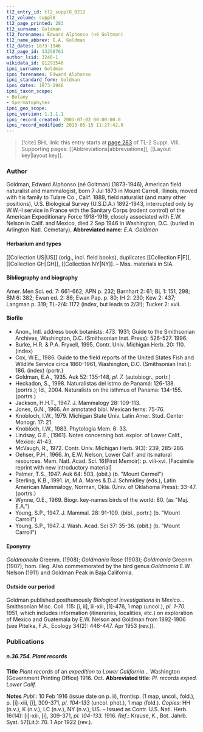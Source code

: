 ```yaml
---
tl2_entry_id: tl2_suppl8_0212
tl2_volume: suppl8
tl2_page_printed: 283
tl2_surname: Goldman
tl2_forenames: Edward Alphonso (né Goltman)
tl2_name_abbrev: E.A. Goldman
tl2_dates: 1873-1946
tl2_page_id: 33258761
author_lsid: 3240-1
wikidata_id: Q1291546
ipni_surname: Goldman
ipni_forenames: Edward Alphonso
ipni_standard_form: Goldman
ipni_dates: 1873-1946
ipni_taxon_scope: 
- Botany
- Spermatophytes
ipni_geo_scope: 
ipni_version: 1.1.1.1
ipni_record_created: 2003-07-02 00:00:00.0
ipni_record_modified: 2013-05-15 11:27:42.0
---
```



> [!cite] BHL link: this entry starts at [page 283](https://www.biodiversitylibrary.org/page/33258761) of TL-2 Suppl. VIII.
> Supporting pages: [[Abbreviations|abbreviations]], [[Layout key|layout key]].

### Author

Goldman, Edward Alphonso (né Goltman) (1873-1946), American field naturalist and mammalogist, born 7 Jul 1873 in Mount Carroll, Illinois, moved with his family to Tulare Co., Calif. 1888, field naturalist (and many other positions), U.S. Biological Survey (U.S.D.A.) 1892-1943, interrupted only by W.W.-I service in France with the Sanitary Corps (rodent control) of the American Expeditionary Force 1918-1919, closely associated with E.W. Nelson in Calif. and Mexico, died 2 Sep 1946 in Washington, D.C. (buried in Arlington Natl. Cemetary). 
**Abbreviated name**: *E.A. Goldman*

#### Herbarium and types

[[Collection US|US]] (orig., incl. field books), duplicates [[Collection F|F]], [[Collection GH|GH]], [[Collection NY|NY]]. – Mss. materials in SIA.

#### Bibliography and biography

Amer. Men Sci. ed. 7: 661-662; APN p. 232; Barnhart 2: 61; BL 1: 151, 298; BM 6: 382; Ewan ed. 2: 86; Ewan Pap. p. 80; IH 2: 230; Kew 2: 437; Langman p. 319; TL-2/4: 1172 (index, but leads to 2/3!); Tucker 2: xvii.

#### Biofile

- Anon., Intl. address book botanists: 473. 1931; Guide to the Smithsonian Archives, Washington, D.C. (Smithsonian Inst. Press): 526-527. 1996.
- Burke, H.R. & P.A. Fryxell, 1995. Contr. Univ. Michigan Herb. 20: 110. (index)
- Cox, W.E., 1986. Guide to the field reports of the United States Fish and Wildlife Service circa 1860-1961, Washington, D.C. (Smithsonian Inst.): 186. (index) (portr.)
- Goldman, E.A., 1935. Auk 52: 135-148, *pl. 7.* (autobiogr., portr.)
- Heckadon, S., 1998. Naturalistas del istmo de Panamá: 126-138. (portrs.); Id., 2004. Naturalists on the isthmus of Panama: 134-155. (portrs.)
- Jackson, H.H.T., 1947. J. Mammalogy 28: 109-113.
- Jones, G.N., 1966. An annotated bibl. Mexican ferns: 75-76.
- Knobloch, I.W., 1979. Michigan State Univ. Latin Amer. Stud. Center Monogr. 17: 21.
- Knobloch, I.W., 1983. Phytologia Mem. 6: 33.
- Lindsay, G.E., \[1961\]. Notes concerning bot. explor. of Lower Calif., Mexico: 41-43.
- McVaugh, R., 1972. Contr. Univ. Michigan Herb. 9(3): 239, 285-286.
- Oehser, P.H., 1966. *In*, E.W. Nelson, Lower Calif. and its natural resources. Mem. Natl. Acad. Sci. 16(First Memoir): p. viii-xvi. \[Facsimile reprint with new introductory material\]
- Palmer, T.S., 1947. Auk 64: 503. (obit.) (b. "Mount Carmel")
- Sterling, K.B., 1991. *In*, M.A. Mares & D.J. Schmidley (eds.), Latin American Mammalogy, Norman, Okla. (Univ. of Oklahoma Press): 33-47. (portrs.)
- Wynne, O.E., 1969. Biogr. key-names birds of the world: 80. (as "Maj. E.A.")
- Young, S.P., 1947. J. Mammal. 28: 91-109. (bibl., portr.) (b. "Mount Carroll")
- Young, S.P., 1947. J. Wash. Acad. Sci 37: 35-36. (obit.) (b. "Mount Carroll")

#### Eponymy

*Goldmanella* Greenm. (1908); *Goldmania* Rose (1903); *Goldmania* Greenm. (1907), hom. illeg. Also commemorated by the bird genus *Goldmania* E.W. Nelson (1911) and Goldman Peak in Baja California.

#### Outside our period

Goldman published posthumously *Biological investigations* in *Mexico*... Smithsonian Misc. Coll. 115: \[i, ii\], iii-xiii, \[1\]-476, 1 map (uncol.), *pl. 1-70.* 1951, which includes information (itineraries, localities, etc.) on exploration of Mexico and Guatemala by E.W. Nelson and Goldman from 1892-1906 (see Pitelka, F.A., Ecology 34(2): 446-447. Apr 1953 (rev.)).

### Publications

##### n.36.754. Plant records

**Title**
*Plant records* of an *expedition* to *Lower California*... Washington (Government Printing Office) 1916. Oct.
**Abbreviated title**: *Pl. records exped. Lower Calif.*

**Notes**
*Publ*.: 10 Feb 1916 (issue date on p. ii), frontisp. (1 map, uncol., fold.), p. \[i\]-xiii, \[i\], 309-371, *pl. 104-133* (uncol. phot.), 1 map (fold.). *Copies*: HH (n.v.), K (n.v.), LC (n.v.), NY (n.v.), US. – Issued as Contr. U.S. Natl. Herb. 16(14): \[i\]-xiii, \[i\], 309-371, *pl. 104-133.* 1916.
*Ref*.: Krause, K., Bot. Jahrb. Syst. 57(Lit.): 70. 1 Apr 1922 (rev.).

